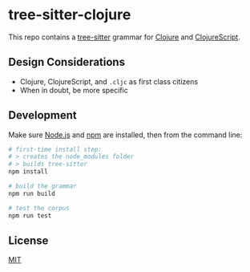 # tree-sitter-clojure

This repo contains a [tree-sitter] grammar for [Clojure] and [ClojureScript].

## Design Considerations

- Clojure, ClojureScript, and `.cljc` as first class citizens
- When in doubt, be more specific

## Development

Make sure [Node.js] and [npm] are installed, then from the command line:

```sh
# first-time install step:
# > creates the node_modules folder
# > builds tree-sitter
npm install

# build the grammar
npm run build

# test the corpus
npm run test
```

## License

[MIT](LICENSE.md)

[tree-sitter]:https://tree-sitter.github.io/tree-sitter/
[Clojure]:https://clojure.org/
[ClojureScript]:https://clojurescript.org/
[Node.js]:https://nodejs.org/
[npm]:https://www.npmjs.com/get-npm
